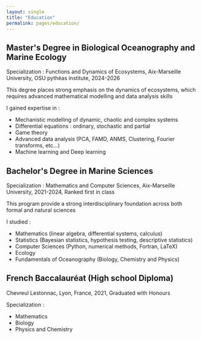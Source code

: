 ```yaml
---
layout: single
title: "Education"
permalink: pages/education/
---
```


## Master's Degree in Biological Oceanography and Marine Ecology
Specialization : Functions and Dynamics of Ecosystems,
Aix-Marseille University, OSU pythéas institute,
2024-2026

This degree places strong emphasis on the dynamics of ecosystems, which requires advanced mathematical modelling and data analysis skills

I gained expertise in : 
  - Mechanistic modelling of dynamic, chaotic and complex systems
  - Differential equations : ordinary, stochastic and partial 
  - Game theory
  - Advanced data analysis (PCA, FAMD, ANMS, Clustering, Fourier transforms, etc...)
  - Machine learning and Deep learning 

## Bachelor's Degree in Marine Sciences
Specialization : Mathematics and Computer Sciences, 
Aix-Marseille University,
2021-2024, Ranked first in class

This program provide a strong interdisciplinary foundation across both formal and natural sciences

I studied : 
  - Mathematics (linear algebra, differential systems, calculus)
  - Statistics (Bayesian statistics, hypothesis testing, descriptive statistics)
  - Computer Sciences (Python, numerical methods, Fortran, LaTeX)
  - Ecology
  - Fundamentals of Oceanography (Biology, Chemistry and Physics)

## French Baccalauréat (High school Diploma)
Chevreul Lestonnac, Lyon, France,
2021, Graduated with Honours

Specialization :
  - Mathematics
  - Biology
  - Physics and Chemistry

